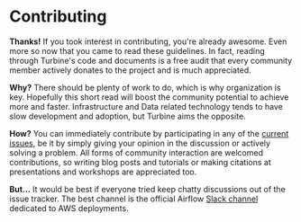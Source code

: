 # Contributing

**Thanks!** If you took interest in contributing, you're already awesome. Even
more so now that you came to read these guidelines. In fact, reading through
Turbine's code and documents is a free audit that every community member
actively donates to the project and is much appreciated.

**Why?** There should be plenty of work to do, which is why organization is key.
Hopefully this short read will boost the community potential to achieve more and
faster. Infrastructure and Data related technology tends to have slow
development and adoption, but Turbine aims the opposite.

**How?** You can immediately contribute by participating in any of the [current
issues](https://github.com/villasv/turbine/issues), be it by simply giving your
opinion in the discussion or actively solving a problem. All forms of community
interaction are welcomed contributions, so writing blog posts and tutorials or
making citations at presentations and workshops are appreciated too.

**But...** It would be best if everyone tried keep chatty discussions out of the
issue tracker. The best channel is the official Airflow [Slack
channel](https://apache-airflow.slack.com/messages/CCRR5EBA7/) dedicated to AWS
deployments.
